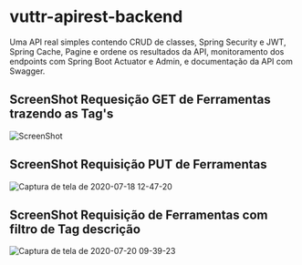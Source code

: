 # vuttr-apirest-backend
Uma API real simples contendo  CRUD de classes, Spring Security e JWT, Spring Cache, Pagine e ordene os resultados da API, monitoramento dos endpoints com Spring Boot Actuator e Admin, e documentação da API com Swagger.

<h2>ScreenShot Requesição GET de Ferramentas trazendo as Tag's</h2>

![ScreenShot](https://user-images.githubusercontent.com/33515329/87855917-da198300-c8f1-11ea-9188-40ac2a6e4d3a.png)


<h2>ScreenShot Requisição PUT de Ferramentas</h2>

![Captura de tela de 2020-07-18 12-47-20](https://user-images.githubusercontent.com/33515329/87856327-dfc49800-c8f4-11ea-9a50-930d6443f7fb.png)

<h2>ScreenShot Requisição de Ferramentas com filtro de Tag descrição</h2>

![Captura de tela de 2020-07-20 09-39-23](https://user-images.githubusercontent.com/33515329/87938439-fb52ae80-ca6c-11ea-83a8-1e1519309221.png)
